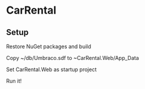 ﻿# CarRental

<h2>Setup</h2>
<p>Restore NuGet packages and build</p>
<p>Copy ~/db/Umbraco.sdf to ~CarRental.Web/App_Data</p>
<p>Set CarRental.Web as startup project</p>
<p>Run it!</p>
